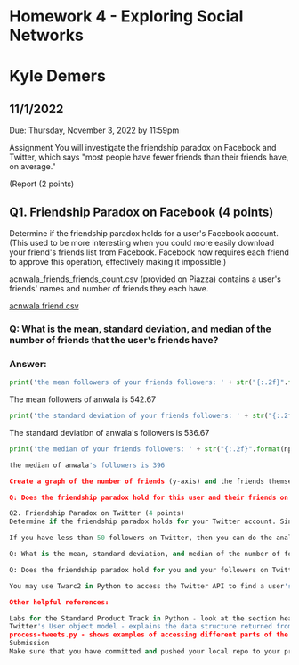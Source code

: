 # Homework 4 - Exploring Social Networks
# Kyle Demers
## 11/1/2022
Due: Thursday, November 3, 2022 by 11:59pm

Assignment
You will investigate the friendship paradox on Facebook and Twitter, which says "most people have fewer friends than their friends have, on average."

(Report (2 points)

## Q1. Friendship Paradox on Facebook (4 points)
Determine if the friendship paradox holds for a user's Facebook account. (This used to be more interesting when you could more easily download your friend's friends list from Facebook. Facebook now requires each friend to approve this operation, effectively making it impossible.)

acnwala_friends_friends_count.csv (provided on Piazza) contains a user's friends' names and number of friends they each have.

[acnwala friend csv](https://github.com/Kyle-Demers08/Data440/blob/main/HW4/acnwala_friends_friends_count.csv)

### Q: What is the mean, standard deviation, and median of the number of friends that the user's friends have?

### Answer:

```python
print('the mean followers of your friends followers: ' + str("{:.2f}".format(np.mean(df['counts']))))
```

The mean followers of anwala is 542.67

```python
print('the standard deviation of your friends followers: ' + str("{:.2f}".format(np.std(df['counts']))))
```
The standard deviation of anwala's followers is 536.67


```python
print('the median of your friends followers: ' + str("{:.2f}".format(np.median(df['counts']))))```

the median of anwala's followers is 396

Create a graph of the number of friends (y-axis) and the friends themselves (x-axis), sorted by number of friends. The friends don't need to be labeled on the x-axis: 1, 2, 3,..., n should be sufficient. Include the user in the graph in the appropriate sorted position (count the number of their friends) and label as U.

Q: Does the friendship paradox hold for this user and their friends on Facebook?

Q2. Friendship Paradox on Twitter (4 points)
Determine if the friendship paradox holds for your Twitter account. Since Twitter is a directed graph, use followers as the value you measure (i.e., "do your followers have more followers than you?").

If you have less than 50 followers on Twitter, then you can do the analysis for another Twitter account (e.g., my account is acnwala) and substitute the user you pick for you in the questions below.

Q: What is the mean, standard deviation, and median of the number of followers that your followers have?

Q: Does the friendship paradox hold for you and your followers on Twitter?

You may use Twarc2 in Python to access the Twitter API to find a user's followers. The code to access the Twitter API should be similar to get_tweets.py, you may use that to start.

Other helpful references:

Labs for the Standard Product Track in Python - look at the section headings to find the appropriate part to read
Twitter's User object model - explains the data structure returned from the Twitter API
process-tweets.py - shows examples of accessing different parts of the data structure returned from the Twitter API
Submission
Make sure that you have committed and pushed your local repo to your private GitHub repo (inside the hw4 folder). Your repo should include your report, images, code, and data you developed to answer the questions. Include "Ready to grade @anwala" in your final commit message.
